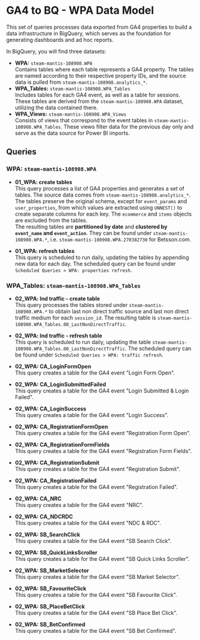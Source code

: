 # GA4 to BQ - WPA Data Model  

This set of queries processes data exported from GA4 properties to build a data infrastructure in BigQuery, which serves as the foundation for generating dashboards and ad hoc reports.  

In BigQuery, you will find three datasets:  
- **WPA:** `steam-mantis-108908.WPA`  
  Contains tables where each table represents a GA4 property. The tables are named according to their respective property IDs, and the source data is pulled from `steam-mantis-108908.analytics_*`.  
- **WPA_Tables:** `steam-mantis-108908.WPA_Tables`  
  Includes tables for each GA4 event, as well as a table for sessions. These tables are derived from the `steam-mantis-108908.WPA` dataset, utilizing the data contained there.  
- **WPA_Views:** `steam-mantis-108908.WPA_Views`  
  Consists of views that correspond to the event tables in `steam-mantis-108908.WPA_Tables`. These views filter data for the previous day only and serve as the data source for Power BI imports.  

## Queries  
### **WPA:** `steam-mantis-108908.WPA`  
- **01_WPA: create tables**  
  This query processes a list of GA4 properties and generates a set of tables. The source data comes from `steam-mantis-108908.analytics_*`.  
  The tables preserve the original schema, except for `event_params` and `user_properties`, from which values are extracted using `UNNEST()` to create separate columns for each key. The `ecommerce` and `items` objects are excluded from the tables.  
  The resulting tables are **partitioned by date** and **clustered by `event_name` and `event_action`**. They can be found under `steam-mantis-108908.WPA.*`, i.e. `steam-mantis-108908.WPA.270382730` for Betsson.com.  

- **01_WPA: refresh tables**  
  This query is scheduled to run daily, updating the tables by appending new data for each day. The scheduled query can be found under `Scheduled Queries > WPA: properties refresh`.  

### **WPA_Tables:** `steam-mantis-108908.WPA_Tables`  
- **02_WPA: lnd traffic - create table**  
  This query processes the tables stored under `steam-mantis-108908.WPA.*` to obtain last non direct traffic source and last non direct traffic medium for each `session_id`. The resulting table is `steam-mantis-108908.WPA_Tables.00_LastNonDirectTraffic`.  

- **02_WPA: lnd traffic - refresh table**  
  This query is scheduled to run daily, updating the table `steam-mantis-108908.WPA_Tables.00_LastNonDirectTraffic`. The scheduled query can be found under `Scheduled Queries > WPA: traffic refresh`.  

- **02_WPA: CA_LoginFormOpen**  
  This query creates a table for the GA4 event "Login Form Open".  

- **02_WPA: CA_LoginSubmittedFailed**  
  This query creates a table for the GA4 event "Login Submitted & Login Failed".  

- **02_WPA: CA_LoginSuccess**  
  This query creates a table for the GA4 event "Login Success".  

- **02_WPA: CA_RegistrationFormOpen**  
  This query creates a table for the GA4 event "Registration Form Open".  

- **02_WPA: CA_RegistrationFormFields**  
  This query creates a table for the GA4 event "Registration Form Fields".  

- **02_WPA: CA_RegistrationSubmit**  
  This query creates a table for the GA4 event "Registration Submit".  

- **02_WPA: CA_RegistrationFailed**  
  This query creates a table for the GA4 event "Registration Failed".  

- **02_WPA: CA_NRC**  
  This query creates a table for the GA4 event "NRC".  

- **02_WPA: CA_NDCRDC**  
  This query creates a table for the GA4 event "NDC & RDC".

- **02_WPA: SB_SearchClick**  
  This query creates a table for the GA4 event "SB Search Click".  

- **02_WPA: SB_QuickLinksScroller**  
  This query creates a table for the GA4 event "SB Quick Links Scroller".  

- **02_WPA: SB_MarketSelector**  
  This query creates a table for the GA4 event "SB Market Selector".

- **02_WPA: SB_FavouriteClick**  
  This query creates a table for the GA4 event "SB Favourite Click". 

- **02_WPA: SB_PlaceBetClick**  
  This query creates a table for the GA4 event "SB Place Bet Click".

- **02_WPA: SB_BetConfirmed**  
  This query creates a table for the GA4 event "SB Bet Confirmed". 
